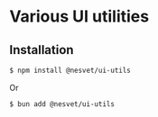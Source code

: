 # Various UI utilities

## Installation

```sh
$ npm install @nesvet/ui-utils
```

Or

```sh
$ bun add @nesvet/ui-utils
```
